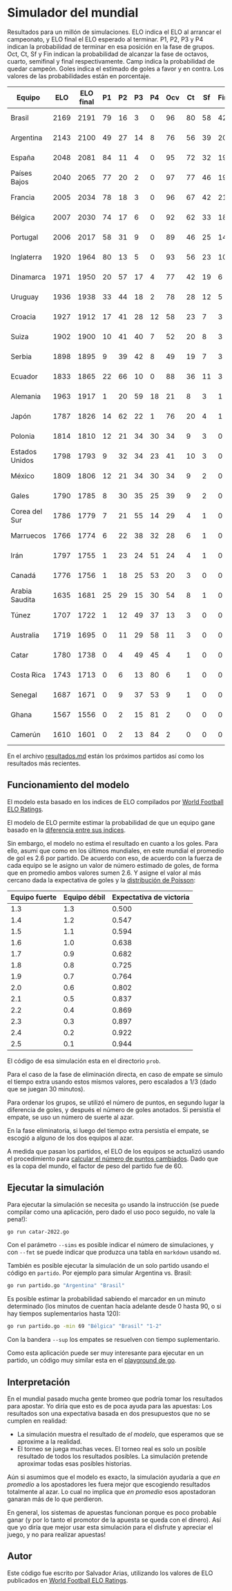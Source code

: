 # Simulador del mundial

Resultados para un millón de simulaciones.
ELO indica el ELO al arrancar el campeonato,
y ELO final el ELO esperado al terminar.
P1, P2, P3 y P4 indican la probabilidad
de terminar en esa posición en la fase de grupos.
Oct, Ct, Sf y Fin indican la probabilidad de alcanzar
la fase de octavos, cuarto, semifinal y final respectivamente.
Camp indica la probabilidad de quedar campeón.
Goles indica el estimado de goles a favor y en contra.
Los valores de las probabilidades están en porcentaje.

Equipo | ELO | ELO final | P1 | P2 | P3 | P4 | Ocv | Ct | Sf | Fin | Camp | Goles
------ | --- | --------- | -- | -- | -- | -- | --- | -- | -- | --- | ---- | -----
Brasil | 2169 | 2191 | 79 | 16 | 3 | 0 | 96 | 80 | 58 | 42 | 30 | 10.6-4.9
Argentina | 2143 | 2100 | 49 | 27 | 14 | 8 | 76 | 56 | 39 | 20 | 12 | 8.0-5.6
España | 2048 | 2081 | 84 | 11 | 4 | 0 | 95 | 72 | 32 | 19 | 11 | 14.4-4.0
Países Bajos | 2040 | 2065 | 77 | 20 | 2 | 0 | 97 | 77 | 46 | 19 | 10 | 10.2-3.8
Francia | 2005 | 2034 | 78 | 18 | 3 | 0 | 96 | 67 | 42 | 21 | 8 | 11.2-5.3
Bélgica | 2007 | 2030 | 74 | 17 | 6 | 0 | 92 | 62 | 33 | 18 | 7 | 8.1-3.9
Portugal | 2006 | 2017 | 58 | 31 | 9 | 0 | 89 | 46 | 25 | 14 | 5 | 8.8-3.9
Inglaterra | 1920 | 1964 | 80 | 13 | 5 | 0 | 93 | 56 | 23 | 10 | 3 | 12.5-5.9
Dinamarca | 1971 | 1950 | 20 | 57 | 17 | 4 | 77 | 42 | 19 | 6 | 2 | 5.2-4.1
Uruguay | 1936 | 1938 | 33 | 44 | 18 | 2 | 78 | 28 | 12 | 5 | 1 | 7.4-3.9
Croacia | 1927 | 1912 | 17 | 41 | 28 | 12 | 58 | 23 | 7 | 3 | 1 | 4.2-3.6
Suiza | 1902 | 1900 | 10 | 41 | 40 | 7 | 52 | 20 | 8 | 3 | 1 | 5.5-4.7
Serbia | 1898 | 1895 | 9 | 39 | 42 | 8 | 49 | 19 | 7 | 3 | 0 | 5.3-4.8
Ecuador | 1833 | 1865 | 22 | 66 | 10 | 0 | 88 | 36 | 11 | 3 | 0 | 6.7-4.5
Alemania | 1963 | 1917 | 1 | 20 | 59 | 18 | 21 | 8 | 3 | 1 | 0 | 4.3-4.9
Japón | 1787 | 1826 | 14 | 62 | 22 | 1 | 76 | 20 | 4 | 1 | 0 | 6.0-5.1
Polonia | 1814 | 1810 | 12 | 21 | 34 | 30 | 34 | 9 | 3 | 0 | 0 | 3.0-3.5
Estados Unidos | 1798 | 1793 | 9 | 32 | 34 | 23 | 41 | 10 | 3 | 0 | 0 | 4.2-4.6
México | 1809 | 1806 | 12 | 21 | 34 | 30 | 34 | 9 | 2 | 0 | 0 | 3.0-3.5
Gales | 1790 | 1785 | 8 | 30 | 35 | 25 | 39 | 9 | 2 | 0 | 0 | 4.0-4.6
Corea del Sur | 1786 | 1779 | 7 | 21 | 55 | 14 | 29 | 4 | 1 | 0 | 0 | 4.1-4.7
Marruecos | 1766 | 1774 | 6 | 22 | 38 | 32 | 28 | 6 | 1 | 0 | 0 | 2.6-3.6
Irán | 1797 | 1755 | 1 | 23 | 24 | 51 | 24 | 4 | 1 | 0 | 0 | 4.9-9.1
Canadá | 1776 | 1756 | 1 | 18 | 25 | 53 | 20 | 3 | 0 | 0 | 0 | 2.5-4.4
Arabia Saudita | 1635 | 1681 | 25 | 29 | 15 | 30 | 54 | 8 | 1 | 0 | 0 | 4.9-5.1
Túnez | 1707 | 1722 | 1 | 12 | 49 | 37 | 13 | 3 | 0 | 0 | 0 | 2.2-3.6
Australia | 1719 | 1695 | 0 | 11 | 29 | 58 | 11 | 3 | 0 | 0 | 0 | 3.0-7.6
Catar | 1780 | 1738 | 0 | 4 | 49 | 45 | 4 | 1 | 0 | 0 | 0 | 2.0-5.4
Costa Rica | 1743 | 1713 | 0 | 6 | 13 | 80 | 6 | 1 | 0 | 0 | 0 | 1.7-10.7
Senegal | 1687 | 1671 | 0 | 9 | 37 | 53 | 9 | 1 | 0 | 0 | 0 | 2.0-5.5
Ghana | 1567 | 1556 | 0 | 2 | 15 | 81 | 2 | 0 | 0 | 0 | 0 | 1.0-6.8
Camerún | 1610 | 1601 | 0 | 2 | 13 | 84 | 2 | 0 | 0 | 0 | 0 | 1.0-6.9

En el archivo [resultados.md](resultados.md)
están los próximos partidos
así como los resultados más recientes.

## Funcionamiento del modelo

El modelo esta basado en los indices de ELO
compilados por [World Football ELO Ratings](https://www.eloratings.net/).

El modelo de ELO permite estimar la probabilidad
de que un equipo gane basado en la
[diferencia entre sus indices](https://en.wikipedia.org/wiki/World_Football_Elo_Ratings#Expected_result_of_match).

Sin embargo,
el modelo no estima el resultado en cuanto a los goles.
Para ello,
asumí que como en los últimos mundiales,
en este mundial el promedio de gol es 2.6 por partido.
De acuerdo con eso,
de acuerdo con la fuerza de cada equipo se le asigno un valor
de número estimado de goles,
de forma que en promedio ambos valores sumen 2.6.
Y asigne el valor al más cercano dada la expectativa de goles
y la [distribución de Poisson](https://en.wikipedia.org/wiki/Poisson_distribution):

Equipo fuerte | Equipo débil | Expectativa de victoria
------------- | ------------ | -----------------------
1.3 | 1.3 | 0.500
1.4 | 1.2 | 0.547
1.5 | 1.1 | 0.594
1.6 | 1.0 | 0.638
1.7 | 0.9 | 0.682
1.8 | 0.8 | 0.725
1.9 | 0.7 | 0.764
2.0 | 0.6 | 0.802
2.1 | 0.5 | 0.837
2.2 | 0.4 | 0.869
2.3 | 0.3 | 0.897
2.4 | 0.2 | 0.922
2.5 | 0.1 | 0.944

El código de esa simulación esta en el directorio `prob`.

Para el caso de la fase de eliminación directa,
en caso de empate se simulo el tiempo extra usando estos mismos valores,
pero escalados a 1/3
(dado que se juegan 30 minutos).

Para ordenar los grupos,
se utilizó el número de puntos,
en segundo lugar la diferencia de goles,
y después el número de goles anotados.
Si persistía el empate,
se uso un número de suerte al azar.

En la fase eliminatoria,
si luego del tiempo extra persistía el empate,
se escogió a alguno de los dos equipos al azar.

A medida que pasan los partidos,
el ELO de los equipos se actualizó
usando el procedimiento para
[calcular el número de puntos cambiados](https://en.wikipedia.org/wiki/World_Football_Elo_Ratings#Calculation_principles).
Dado que es la copa del mundo,
el factor de peso del partido fue de 60.

## Ejecutar la simulación

Para ejecutar la simulación se necesita `go`
usando la instrucción
(se puede compilar como una aplicación,
pero dado el uso poco seguido,
no vale la pena!):

~~~bash
go run catar-2022.go
~~~~

Con el parámetro `--sims` es posible indicar el número de simulaciones,
y con `--fmt` se puede indicar que produzca una tabla en `markdown`
usando `md`.

También es posible ejecutar la simulación de un solo partido
usando el código en `partido`.
Por ejemplo para simular Argentina vs. Brasil:

~~~bash
go run partido.go "Argentina" "Brasil"
~~~

Es posible estimar la probabilidad sabiendo el marcador
en un minuto determinado
(los minutos de cuentan hacía adelante desde 0 hasta 90,
o si hay tiempos suplementarios hasta 120):

~~~bash
go run partido.go -min 69 "Bélgica" "Brasil" "1-2"
~~~

Con la bandera `--sup` los empates se resuelven
con tiempo suplementario.

Como esta aplicación puede ser muy interesante
para ejecutar en un partido,
un código muy similar esta en el
[playground de go](https://go.dev/play/p/hEBq_4m3TuA).

## Interpretación

En el mundial pasado mucha gente bromeo
que podría tomar los resultados para apostar.
Yo diría que esto es de poca ayuda para las apuestas:
Los resultados son una expectativa basada en dos presupuestos
que no se cumplen en realidad:

* La simulación muestra el resultado de *el modelo*,
  que esperamos que se aproxime a la realidad.
* El torneo se juega muchas veces.
  El torneo real es solo un posible resultado
  de todos los resultados posibles.
  La simulación pretende aproximar todas esas posibles historias.

Aún si asumimos que el modelo es exacto,
la simulación ayudaría a que *en promedio*
a los apostadores les fuera mejor
que escogiendo resultados totalmente al azar.
Lo cual no implica que *en promedio*
esos apostadoran ganaran más de lo que perdieron.

En general,
los sistemas de apuestas funcionan
porque es poco probable ganar
(y por lo tanto el promotor de la apuesta se queda con el dinero).
Así que yo diría que mejor usar esta simulación
para el disfrute y apreciar el juego,
y no para realizar apuestas!

## Autor

Este código fue escrito por Salvador Arias,
utilizando los valores de ELO publicados en [World Football ELO Ratings](https://www.eloratings.net/).
